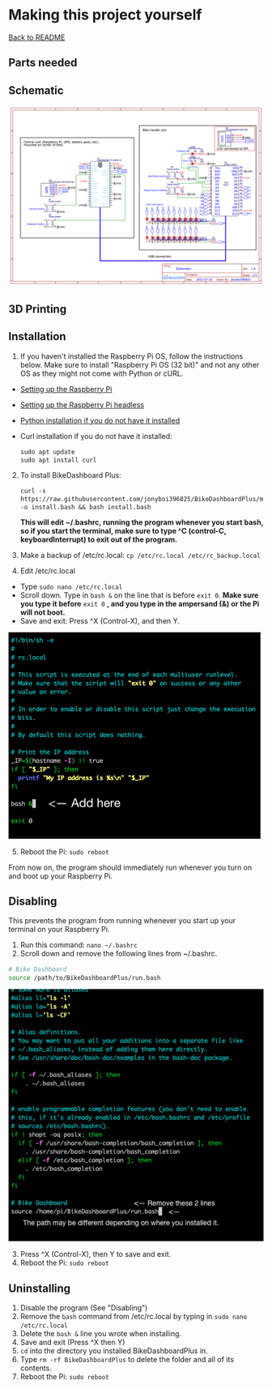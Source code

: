 # Making this project yourself
[Back to README](/README.md)

## Parts needed

## Schematic
![bd_schematic.png](../img/bd_schematic.png)


## 3D Printing

## Installation
1. If you haven't installed the Raspberry Pi OS, follow the instructions below. Make sure to install "Raspberry Pi OS (32 bit)" and not any other OS as they might not come with Python or cURL.
- [Setting up the Raspberry Pi](https://projects.raspberrypi.org/en/projects/raspberry-pi-setting-up)
- [Setting up the Raspberry Pi headless](https://www.raspberrypi.org/documentation/configuration/wireless/headless.md)

- [Python installation if you do not have it installed](https://projects.raspberrypi.org/en/projects/generic-python-install-python3)

- Curl installation if you do not have it installed:
  ```
  sudo apt update
  sudo apt install curl
  ```

2. To install BikeDashboard Plus: 
    ```
    curl -s https://raw.githubusercontent.com/jonyboi396825/BikeDashboardPlus/master/install.bash -o install.bash && bash install.bash 
    ```

    **This will edit ~/.bashrc, running the program whenever you start bash, so if you start the terminal, make sure to type ^C (control-C, keyboardInterrupt) to exit out of the program.**

3. Make a backup of /etc/rc.local: `cp /etc/rc.local /etc/rc_backup.local`
4. Edit /etc/rc.local
- Type `sudo nano /etc/rc.local`
- Scroll down. Type in `bash &` on the line that is before `exit 0`. **Make sure you type it before** `exit 0` **, and you type in the ampersand (&) or the Pi will not boot.**
- Save and exit: Press ^X (Control-X), and then Y.

![rc_local_edit.png](../img/rc_local_edit.png)

5. Reboot the Pi: `sudo reboot`

From now on, the program should immediately run whenever you turn on and boot up your Raspberry Pi.

## Disabling 
This prevents the program from running whenever you start up your terminal on your Raspberry Pi.

1. Run this command: `nano ~/.bashrc`
2. Scroll down and remove the following lines from ~/.bashrc.
```bash
# Bike Dashboard 
source /path/to/BikeDashboardPlus/run.bash
```

![bashrc_edit.png](../img/bashrc_edit.png)

3. Press ^X (Control-X), then Y to save and exit.
4. Reboot the Pi: `sudo reboot`
    
## Uninstalling

1. Disable the program (See "Disabling")
2. Remove the `bash` command from /etc/rc.local by typing in `sudo nano /etc/rc.local`
3. Delete the `bash &` line you wrote when installing.
4. Save and exit (Press ^X then Y)
5. `cd` into the directory you installed BikeDashboardPlus in.
6. Type `rm -rf BikeDashboardPlus` to delete the folder and all of its contents.
7. Reboot the Pi: `sudo reboot`
